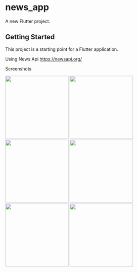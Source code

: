 # news_app

A new Flutter project.

## Getting Started

This project is a starting point for a Flutter application.

Using News Api https://newsapi.org/


Screenshots

<img src="https://github.com/user-attachments/assets/4c165ad1-155e-442f-952a-a834cdfaa9ba" width="200">
<img src="https://github.com/user-attachments/assets/d61262f1-1440-448e-bd82-583f2402b2d3" width="200" >
<img src="https://github.com/user-attachments/assets/4f07bc95-1111-4bfd-8d26-5ec90d475416" width="200">
<img src="https://github.com/user-attachments/assets/6184d8a8-90be-43b9-bb8d-bc329024717f" width="200">
<img src="https://github.com/user-attachments/assets/e512ee32-ed55-4c86-a30f-5627f87ef79b" width="200">
<img src="https://github.com/user-attachments/assets/3ecf3193-54ab-4481-9241-0587eacbb192" width="200">



